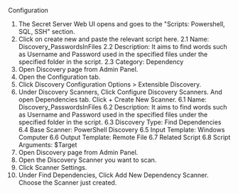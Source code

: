 Configuration

1. The Secret Server Web UI opens and goes to the "Scripts: Powershell, SQL, SSH" section.
2. Click on create new and paste the relevant script here.
	2.1 Name: Discovery_PasswordsInFiles
	2.2 Description: It aims to find words such as Username and Password used in the specified files under the specified folder in the script.
	2.3 Category: Dependency
3. Open Discovery page from Admin Panel.
4. Open the Configuration tab.
5. Click Discovery Configuration Options > Extensible Discovery.
6. Under Discovery Scanners, Click Configure Discovery Scanners. And open Dependencies tab. Click + Create New Scanner.
	6.1 Name: Discovery_PasswordsInFiles
	6.2 Description: It aims to find words such as Username and Password used in the specified files under the specified folder in the script.
	6.3 Discovery Type: Find Dependencies
	6.4 Base Scanner: PowerShell Discovery
	6.5 Input Template: Windows Computer
	6.6 Output Template: Remote File
	6.7 Related Script
	6.8 Script Arguments: $Target
7. Open Discovery page from Admin Panel.
8. Open the Discovery Scanner you want to scan.
9. Click Scanner Settings.
10. Under Find Dependencies, Click Add New Dependency Scanner. Choose the Scanner just created.